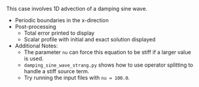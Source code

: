 This case involves 1D advection of a damping sine wave.
  - Periodic boundaries in the x-direction
  - Post-processing
  	- Total error printed to display
    - Scalar profile with initial and exact solution displayed
  - Additional Notes:
    - The parameter `nu` can force this equation to be stiff if a
    larger value is used.
    - `damping_sine_wave_strang.py` shows how to use operator splitting
    to handle a stiff source term.
    - Try running the input files with `nu = 100.0`. 
  	
